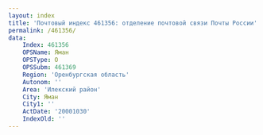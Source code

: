 ```yaml
---
layout: index
title: 'Почтовый индекс 461356: отделение почтовой связи Почты России'
permalink: /461356/
data:
    Index: 461356
    OPSName: Яман
    OPSType: О
    OPSSubm: 461369
    Region: 'Оренбургская область'
    Autonom: ''
    Area: 'Илекский район'
    City: Яман
    City1: ''
    ActDate: '20001030'
    IndexOld: ''
---
```

